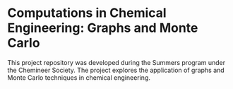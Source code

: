 # Computations in Chemical Engineering: Graphs and Monte Carlo
This project repository was developed during the Summers program under the Chemineer Society. The project explores the application of graphs and Monte Carlo techniques in chemical engineering.
